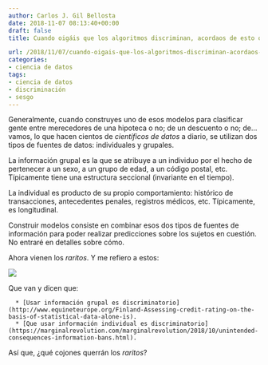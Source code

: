 ```yaml
---
author: Carlos J. Gil Bellosta
date: 2018-11-07 08:13:40+00:00
draft: false
title: Cuando oigáis que los algoritmos discriminan, acordaos de esto que cuento hoy

url: /2018/11/07/cuando-oigais-que-los-algoritmos-discriminan-acordaos-de-esto-que-cuento-hoy/
categories:
- ciencia de datos
tags:
- ciencia de datos
- discriminación
- sesgo
---
```


Generalmente, cuando construyes uno de esos modelos para clasificar gente entre merecedores de una hipoteca o no; de un descuento o no; de... vamos, lo que hacen cientos de _científicos de datos_ a diario, se utilizan dos tipos de fuentes de datos: individuales y grupales.

La información grupal es la que se atribuye a un individuo por el hecho de pertenecer a un sexo, a un grupo de edad, a un código postal, etc. Típicamente tiene una estructura seccional (invariante en el tiempo).

La individual es producto de su propio comportamiento: histórico de transacciones, antecedentes penales, registros médicos, etc. Típicamente, es longitudinal.

Construir modelos consiste en combinar esos dos tipos de fuentes de información para poder realizar predicciones sobre los sujetos en cuestión. No entraré en detalles sobre cómo.

Ahora vienen los _raritos_. Y me refiero a estos:

![](/wp-uploads/2017/01/weapons_math_destruction.jpg)


Que van y dicen que:



	  * [Usar información grupal es discriminatorio](http://www.equineteurope.org/Finland-Assessing-credit-rating-on-the-basis-of-statistical-data-alone-is).
	  * [Que usar información individual es discriminatorio](https://marginalrevolution.com/marginalrevolution/2018/10/unintended-consequences-information-bans.html).


Así que, ¿qué cojones querrán los _raritos_?
